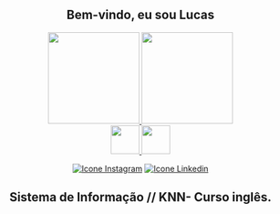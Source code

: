 <div align="center">

## Bem-vindo, eu sou Lucas 

</div>

<div align="center">
  <a href="https://github.com/Lucas0Lima21">
  <img height="160em"  src="https://github-readme-stats.vercel.app/api?username=Lucas0Lima21&show_icons=true&theme=onedark&include_all_commits=true&count_private=true"/>
  <img height="160em"  src="https://github-readme-stats.vercel.app/api/top-langs/?username=Lucas0Lima21&layout=compact&langs_count=16&theme=onedark"/>
</div>

<div align="center">
 
  <img height="50em" width="50em" src="https://cdn.jsdelivr.net/gh/devicons/devicon/icons/java/java-original.svg" />
  <img height="50em" width="50em" src="https://cdn.jsdelivr.net/gh/devicons/devicon/icons/html5/html5-original.svg" />

</div>  

<div align="center">
 
  <a href="https://www.instagram.com/lucas.ll.lima/" ><img alt="Icone Instagram" src="https://img.shields.io/badge/-Instagram-%23E4405F?style=for-the-badge&logo=instagram&logoColor=white"/></a>
  <a href="https://br.linkedin.com/in/lucas-lima-l2023l" /><img alt="Icone Linkedin" src="https://img.shields.io/badge/-LinkedIn-%230077B5?style=for-the-badge&logo=linkedin&logoColor=white"/></a>

</div>

<div align="center">

## Sistema de Informação // KNN- Curso inglês.

</div>

